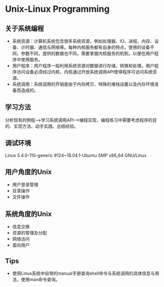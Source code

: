 # Unix-Linux Programming

## 关于系统编程
- 系统资源：计算机系统包含很多系统资源，例如处理器、IO、进程、内存、设备、计时器、通信与网络等。每种内核服务都有自身的特点，使用的设备不同，参数不同，提供的数据也不同，需要掌握内核服务的机制，以便在用户程序中使用服务。<br>
- 用户程序：用户程序一般利用系统资源对数据进行存储、转换和处理。用户程序访问设备必须经过内核，内核通过开放系统调用API使得程序可访问系统资源。<br>
- 系统调用：系统调用的开销是由于内存拷贝、特殊的堆栈设置以及内存环境准备而造成的。<br>

## 学习方法
分析现有的例程-->学习系统调用API-->编程实现，编程练习中需要考虑程序的目的、实现方法、动手实践、总结经验。

## 调试环境
Linux 5.4.0-110-generic #124~18.04.1-Ubuntu SMP x86_64 GNU/Linux

## 用户角度的Unix
- 用户登录管理
- 目录操作
- 文件操作

## 系统角度的Unix
- 信息交换
- 资源的管理及分配
- 网络访问
- 面向用户

## Tips
- 使用Linux系统中自带的manual手册查询shell命令与系统调用的具体信息与用法，使用man命令查询。
